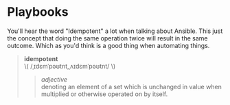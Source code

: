# Playbooks

You'll hear the word "Idempotent" a lot when talking about Ansible. This just the concept that doing the same operation twice will result in the same outcome. Which as you'd think is a good thing when automating things.

> **idempotent** \
> \\( /ˌɪdɛmˈpəʊtnt,ˌʌɪdɛmˈpəʊtnt/ \\)
>
>> *adjective* \
>> denoting an element of a set which is unchanged in value when multiplied or otherwise operated on by itself.
